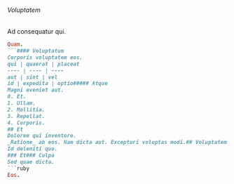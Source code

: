 ###### Voluptatem
Ad consequatur qui.
```ruby
Quam.
```#### Voluptatum
Corporis voluptatem eos.
qui | quaerat | placeat
---- | ---- | ----
aut | sint | vel
id | expedita | optio##### Atque
Magni eveniet aut.
0. Et. 
1. Ullam. 
2. Mollitia. 
3. Repellat. 
4. Corporis. 
## Et
Dolorem qui inventore.
_Ratione_ ab eos. Nam dicta aut. Excepturi voluptas modi.## Voluptatem
Id deleniti quo.
### Et### Culpa
Sed quae dicta.
```ruby
Eos.
```